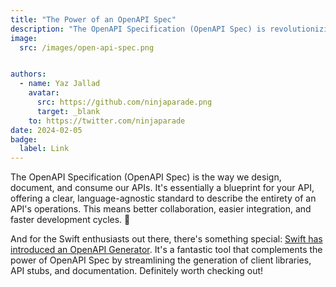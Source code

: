 ```yaml
---
title: "The Power of an OpenAPI Spec"
description: "The OpenAPI Specification (OpenAPI Spec) is revolutionizing the way we design, document, and consume our APIs."
image:
  src: /images/open-api-spec.png


authors:
  - name: Yaz Jallad
    avatar:
      src: https://github.com/ninjaparade.png
      target: _blank
    to: https://twitter.com/ninjaparade
date: 2024-02-05
badge:
  label: Link
---
```


The OpenAPI Specification (OpenAPI Spec) is the way we design, document, and consume our APIs. It's essentially a blueprint for your API, offering a clear, language-agnostic standard to describe the entirety of an API's operations. 
This means better collaboration, easier integration, and faster development cycles. 🚀

And for the Swift enthusiasts out there, there's something special: [Swift has introduced an OpenAPI Generator](https://www.swift.org/blog/introducing-swift-openapi-generator/). 
It's a fantastic tool that complements the power of OpenAPI Spec by streamlining the generation of client libraries, API stubs, and documentation. 
Definitely worth checking out!
